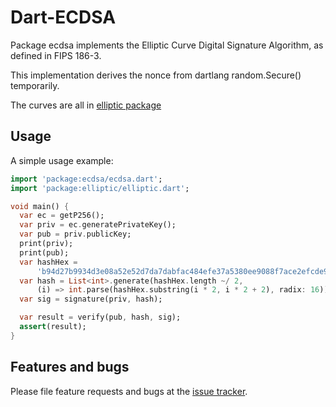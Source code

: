 # Dart-ECDSA

Package ecdsa implements the Elliptic Curve Digital Signature Algorithm, as defined in FIPS 186-3.

This implementation derives the nonce from dartlang random.Secure() temporarily.

The curves are all in [elliptic package](https://pub.dev/packages/elliptic)

## Usage

A simple usage example:

```dart
import 'package:ecdsa/ecdsa.dart';
import 'package:elliptic/elliptic.dart';

void main() {
  var ec = getP256();
  var priv = ec.generatePrivateKey();
  var pub = priv.publicKey;
  print(priv);
  print(pub);
  var hashHex =
      'b94d27b9934d3e08a52e52d7da7dabfac484efe37a5380ee9088f7ace2efcde9';
  var hash = List<int>.generate(hashHex.length ~/ 2,
      (i) => int.parse(hashHex.substring(i * 2, i * 2 + 2), radix: 16));
  var sig = signature(priv, hash);

  var result = verify(pub, hash, sig);
  assert(result);
}
```

## Features and bugs

Please file feature requests and bugs at the [issue tracker][tracker].

[tracker]: http://github.com/c0mm4nd/dart-ecdsa/issues
